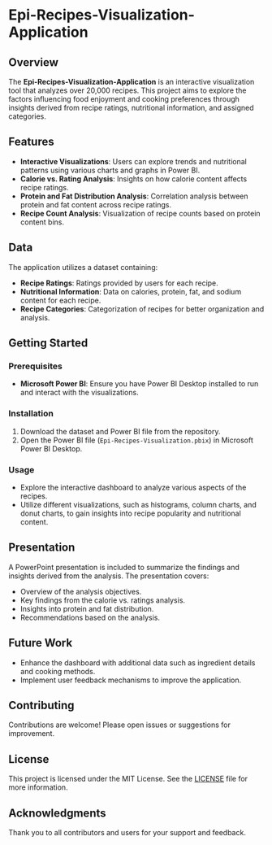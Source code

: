 # Epi-Recipes-Visualization-Application

## Overview
The **Epi-Recipes-Visualization-Application** is an interactive visualization tool that analyzes over 20,000 recipes. This project aims to explore the factors influencing food enjoyment and cooking preferences through insights derived from recipe ratings, nutritional information, and assigned categories.

## Features
- **Interactive Visualizations**: Users can explore trends and nutritional patterns using various charts and graphs in Power BI.
- **Calorie vs. Rating Analysis**: Insights on how calorie content affects recipe ratings.
- **Protein and Fat Distribution Analysis**: Correlation analysis between protein and fat content across recipe ratings.
- **Recipe Count Analysis**: Visualization of recipe counts based on protein content bins.

## Data
The application utilizes a dataset containing:
- **Recipe Ratings**: Ratings provided by users for each recipe.
- **Nutritional Information**: Data on calories, protein, fat, and sodium content for each recipe.
- **Recipe Categories**: Categorization of recipes for better organization and analysis.

## Getting Started
### Prerequisites
- **Microsoft Power BI**: Ensure you have Power BI Desktop installed to run and interact with the visualizations.

### Installation
1. Download the dataset and Power BI file from the repository.
2. Open the Power BI file (`Epi-Recipes-Visualization.pbix`) in Microsoft Power BI Desktop.

### Usage
- Explore the interactive dashboard to analyze various aspects of the recipes.
- Utilize different visualizations, such as histograms, column charts, and donut charts, to gain insights into recipe popularity and nutritional content.

## Presentation
A PowerPoint presentation is included to summarize the findings and insights derived from the analysis. The presentation covers:
- Overview of the analysis objectives.
- Key findings from the calorie vs. ratings analysis.
- Insights into protein and fat distribution.
- Recommendations based on the analysis.

## Future Work
- Enhance the dashboard with additional data such as ingredient details and cooking methods.
- Implement user feedback mechanisms to improve the application.

## Contributing
Contributions are welcome! Please open issues or suggestions for improvement.

## License
This project is licensed under the MIT License. See the [LICENSE](LICENSE) file for more information.

## Acknowledgments
Thank you to all contributors and users for your support and feedback.
